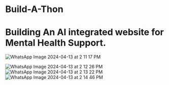 # Build-A-Thon
# Building An AI integrated website for Mental Health Support.

![WhatsApp Image 2024-04-13 at 2 11 17 PM](https://github.com/suryaprakash666/Build-A-Thon/assets/107832463/e0cfbb39-e9a7-417c-964d-4f585b5c46d6)

![WhatsApp Image 2024-04-13 at 2 12 26 PM](https://github.com/suryaprakash666/Build-A-Thon/assets/107832463/ab86ade1-eabe-4560-ad26-24364d34f951)
![WhatsApp Image 2024-04-13 at 2 13 22 PM](https://github.com/suryaprakash666/Build-A-Thon/assets/107832463/9acfb233-1e44-4f49-9e71-3529d2f128fd)
![WhatsApp Image 2024-04-13 at 2 14 46 PM](https://github.com/suryaprakash666/Build-A-Thon/assets/107832463/e230b47c-6244-4ce7-8612-47c8e6c0c7ae)
